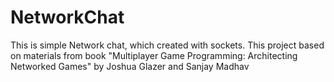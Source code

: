 # NetworkChat

This is simple Network chat, which created with sockets. This project based on materials from book "Multiplayer Game Programming: Architecting Networked Games" by Joshua Glazer and Sanjay Madhav
